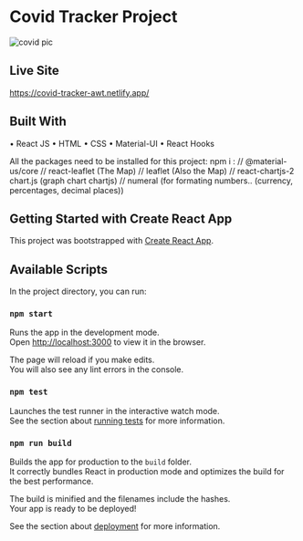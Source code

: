 # Covid Tracker Project

![covid pic](https://user-images.githubusercontent.com/52262312/99764494-0d436d00-2ab2-11eb-9a1a-2172e5ae536e.jpg)

## Live Site
https://covid-tracker-awt.netlify.app/

## Built With
• React JS • HTML • CSS • Material-UI • React Hooks

All the packages need to be installed for this project:
 npm i  :
// @material-us/core
// react-leaflet  (The Map)
// leaflet        (Also the Map)
// react-chartjs-2 chart.js   (graph chart chartjs)
// numeral  (for formating numbers.. (currency, percentages, decimal places))

## Getting Started with Create React App

This project was bootstrapped with [Create React App](https://github.com/facebook/create-react-app).

## Available Scripts

In the project directory, you can run:

### `npm start`

Runs the app in the development mode.\
Open [http://localhost:3000](http://localhost:3000) to view it in the browser.

The page will reload if you make edits.\
You will also see any lint errors in the console.

### `npm test`

Launches the test runner in the interactive watch mode.\
See the section about [running tests](https://facebook.github.io/create-react-app/docs/running-tests) for more information.

### `npm run build`

Builds the app for production to the `build` folder.\
It correctly bundles React in production mode and optimizes the build for the best performance.

The build is minified and the filenames include the hashes.\
Your app is ready to be deployed!

See the section about [deployment](https://facebook.github.io/create-react-app/docs/deployment) for more information.


